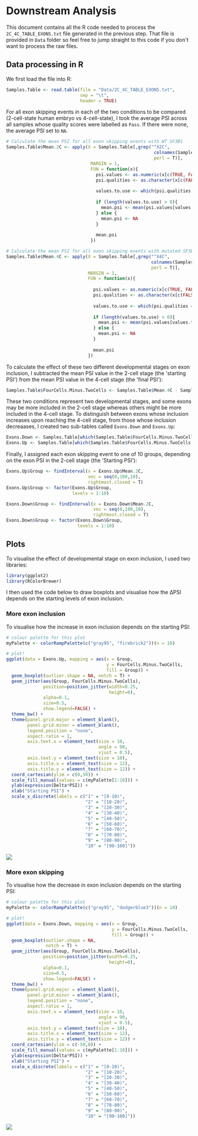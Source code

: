 # Downstream Analysis



This document contains all the R code needed to process the `2C_4C_TABLE_EXONS.txt` file generated in the previous step. That file is provided in `Data` folder so feel free to jump straight to this code if you don't want to process the raw files. 

## Data processing in R

We first load the file into R:

```r
Samples.Table <- read.table(file = "Data/2C_4C_TABLE_EXONS.txt",
                            sep = "\t",
                            header = TRUE)
```

For all exon skipping events in each of the two conditions to be compared (2-cell-state human embryo vs 4-cell-state), I took the average PSI across all samples whose quality scores were labelled as `Pass`. If there were none, the average PSI set to `NA`.

```r
# Calculate the mean PSI for all exon skipping events with WT SF3B1
Samples.Table$Mean.2C <- apply(X = Samples.Table[,grep("^X2C",
                                                        colnames(Samples.Table),
                                                        perl = T)],
                                MARGIN = 1,
                                FUN = function(x){
                                  psi.values <- as.numeric(x[c(TRUE, FALSE)])
                                  psi.qualities <- as.character(x[c(FALSE, TRUE)])
                                  
                                  values.to.use <- which(psi.qualities == "Pass")
                                  
                                  if (length(values.to.use) > 0){
                                    mean.psi <- mean(psi.values[values.to.use])
                                  } else {
                                    mean.psi <- NA
                                  }
                                  
                                  mean.psi
                                })

# Calculate the mean PSI for all exon skipping events with mutated SF3B1
Samples.Table$Mean.4C <- apply(X = Samples.Table[,grep("^X4C",
                                                       colnames(Samples.Table),
                                                       perl = T)],
                               MARGIN = 1,
                               FUN = function(x){
                                 
                                 psi.values <- as.numeric(x[c(TRUE, FALSE)])
                                 psi.qualities <- as.character(x[c(FALSE, TRUE)])
                               
                                 values.to.use <- which(psi.qualities == "Pass")
                                 
                                 if (length(values.to.use) > 0){
                                   mean.psi <- mean(psi.values[values.to.use])
                                 } else {
                                   mean.psi <- NA
                                 }
                                 
                                 mean.psi
                               })
```

To calculate the effect of these two different developmental stages on exon inclusion, I subtracted the mean PSI value in the 2-cell stage (the 'starting PSI') from the mean PSI value in the 4-cell stage (the 'final PSI'):

```r
Samples.Table$FourCells.Minus.TwoCells <- Samples.Table$Mean.4C - Samples.Table$Mean.2C
```

These two conditions represent two developmental stages, and some exons may be more included in the 2-cell stage whereas others might be more included in the 4-cell stage. To distinguish between exons whose inclusion increases upon reaching the 4-cell stage, from those whose inclusion decreaases, I created two sub-tables called `Exons.Down` and `Exons.Up`:

```r
Exons.Down <- Samples.Table[which(Samples.Table$FourCells.Minus.TwoCells < 0),] 
Exons.Up <- Samples.Table[which(Samples.Table$FourCells.Minus.TwoCells > 0),] 
```

Finally, I assigned each exon skipping event to one of 10 groups, depending on the exon PSI in the 2-cell stage (the 'Starting PSI'):

```r
Exons.Up$Group <- findInterval(x = Exons.Up$Mean.2C,
                               vec = seq(0,100,10),
                               rightmost.closed = T)
Exons.Up$Group <- factor(Exons.Up$Group,
                         levels = 1:10)

Exons.Down$Group <- findInterval(x = Exons.Down$Mean.2C,
                                 vec = seq(0,100,10),
                                 rightmost.closed = T)
Exons.Down$Group <- factor(Exons.Down$Group,
                           levels = 1:10)
```




## Plots

To visualise the effect of developmental stage on exon inclusion, I used two libraries:

```r
library(ggplot2)
library(RColorBrewer)
```

I then used the code below to draw boxplots and visualise how the ΔPSI depends on the starting levels of exon inclusion.

### More exon inclusion

To visualise how the increase in exon inclusion depends on the starting PSI:

```r
# colour palette for this plot
myPalette <- colorRampPalette(c("gray95", "firebrick2"))(n = 10)

# plot!
ggplot(data = Exons.Up, mapping = aes(x = Group,
                                      y = FourCells.Minus.TwoCells,
                                      fill = Group)) +
  geom_boxplot(outlier.shape = NA, notch = T) +
  geom_jitter(aes(Group, FourCells.Minus.TwoCells),
              position=position_jitter(width=0.25,
                                       height=0),
              alpha=0.1,
              size=0.5,
              show.legend=FALSE) +
  theme_bw() +
  theme(panel.grid.major = element_blank(),
        panel.grid.minor = element_blank(),
        legend.position = "none",
        aspect.ratio = 1,
        axis.text.x = element_text(size = 10,
                                   angle = 90,
                                   vjust = 0.5),
        axis.text.y = element_text(size = 10),
        axis.title.x = element_text(size = 12),
        axis.title.y = element_text(size = 12)) +
  coord_cartesian(ylim = c(0,50)) + 
  scale_fill_manual(values = c(myPalette[1:10])) +
  ylab(expression(Delta*PSI)) +
  xlab("Starting PSI") +
  scale_x_discrete(labels = c("1" = "[0-10)",
                              "2" = "[10-20)",
                              "3" = "[20-30)",
                              "4" = "[30-40)",
                              "5" = "[40-50)",
                              "6" = "[50-60)",
                              "7" = "[60-70)",
                              "8" = "[70-80)",
                              "9" = "[80-90)",
                              "10" = "[90-100]"))
```

![](Figures/4_Cell_Up.png)


### More exon skipping

To visualise how the decrease in exon inclusion depends on the starting PSI:

```r
# colour palette for this plot
myPalette <- colorRampPalette(c("gray95", "dodgerblue3"))(n = 10)

# plot!
ggplot(data = Exons.Down, mapping = aes(x = Group,
                                        y = FourCells.Minus.TwoCells,
                                        fill = Group)) +
  geom_boxplot(outlier.shape = NA,
               notch = T) +
  geom_jitter(aes(Group, FourCells.Minus.TwoCells),
              position=position_jitter(width=0.25,
                                       height=0),
              alpha=0.1,
              size=0.5,
              show.legend=FALSE) +
  theme_bw() +
  theme(panel.grid.major = element_blank(),
        panel.grid.minor = element_blank(),
        legend.position = "none",
        aspect.ratio = 1,
        axis.text.x = element_text(size = 10,
                                   angle = 90,
                                   vjust = 0.5),
        axis.text.y = element_text(size = 10),
        axis.title.x = element_text(size = 12),
        axis.title.y = element_text(size = 12)) +
  coord_cartesian(ylim = c(-50,0)) + 
  scale_fill_manual(values = c(myPalette[1:10])) +
  ylab(expression(Delta*PSI)) +
  xlab("Starting PSI") +
  scale_x_discrete(labels = c("1" = "[0-10)",
                              "2" = "[10-20)",
                              "3" = "[20-30)",
                              "4" = "[30-40)",
                              "5" = "[40-50)",
                              "6" = "[50-60)",
                              "7" = "[60-70)",
                              "8" = "[70-80)",
                              "9" = "[80-90)",
                              "10" = "[90-100]"))
```
![](Figures/4_Cell_Down.png)
